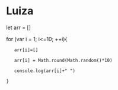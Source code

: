 # Luiza 

  let arr = []
  
  for (var i = 1; i<=10; ++i){
      
       arr[i]=[] 
       
       arr[i] = Math.round(Math.random()*10)
       
       console.log(arr[i]+" ")
       
    }
